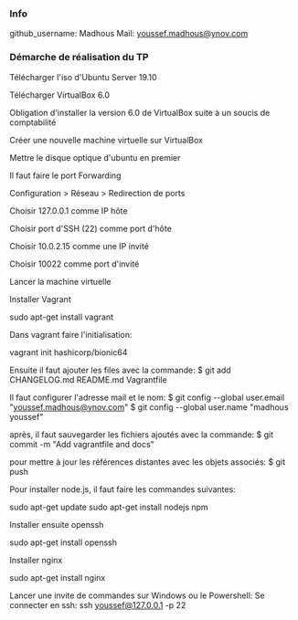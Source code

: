 ### Info
github_username: Madhous
Mail: youssef.madhous@ynov.com

### Démarche de réalisation du TP
Télécharger l'iso d'Ubuntu Server 19.10

Télécharger VirtualBox 6.0

Obligation d'installer la version 6.0 de VirtualBox suite à un soucis de comptabilité

Créer une nouvelle machine virtuelle sur VirtualBox

Mettre le disque optique d'ubuntu en premier

Il faut faire le port Forwarding

Configuration > Réseau > Redirection de ports

Choisir 127.0.0.1 comme IP hôte

Choisir port d'SSH (22) comme port d'hôte

Choisir 10.0.2.15 comme une IP invité

Choisir 10022 comme port d'invité

Lancer la machine virtuelle

Installer Vagrant

sudo apt-get install vagrant

Dans vagrant faire l'initialisation:

vagrant init hashicorp/bionic64

Ensuite il faut ajouter les files avec la commande:
$ git add CHANGELOG.md README.md Vagrantfile

Il faut configurer l'adresse mail et le nom:
$ git config --global user.email "youssef.madhous@ynov.com"
$ git config --global user.name "madhous youssef"

après, il faut sauvegarder les fichiers ajoutés avec la commande:
$ git commit -m "Add vagrantfile and docs"

pour mettre à jour les références distantes avec les objets associés:
$ git push

Pour installer node.js, il faut faire les commandes suivantes:

sudo apt-get update sudo apt-get install nodejs npm

Installer ensuite openssh

sudo apt-get install openssh

Installer nginx

sudo apt-get install nginx

Lancer une invite de commandes sur Windows ou le Powershell:
Se connecter en ssh:
ssh youssef@127.0.0.1 -p 22